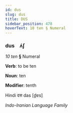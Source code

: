 ```yaml
---
id: dus
slug: dus
title: DUS
sidebar_position: 478
hoverText: 10 ten § Numeral
---
```


### dus&emsp;<span kind="abugida">ʌ́ʃ</span>

*10 ten* **§** Numeral

**Verb**: to be ten

**Noun**: ten

**Modifier**: tenth

Hindi दस das [d̪ɐs]

*Indo-Iranian Language Family*